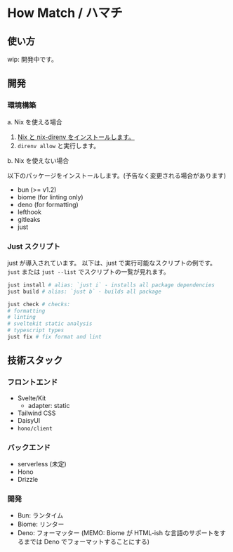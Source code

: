 # How Match / ハマチ

## 使い方

wip: 開発中です。

## 開発

### 環境構築

a. Nix を使える場合

1. [Nix と nix-direnv をインストールします。](./docs/install-nix.md)
1. `direnv allow` と実行します。

b. Nix を使えない場合

以下のパッケージをインストールします。(予告なく変更される場合があります)

- bun (>= v1.2)
- biome (for linting only)
- deno (for formatting)
- lefthook
- gitleaks
- just

### Just スクリプト

just が導入されています。 以下は、just で実行可能なスクリプトの例です。 `just` または `just --list`
でスクリプトの一覧が見れます。

```sh
just install # alias: `just i` - installs all package dependencies
just build # alias: `just b` - builds all package

just check # checks:
# formatting
# linting
# sveltekit static analysis
# typescript types
just fix # fix format and lint
```

## 技術スタック

### フロントエンド

- Svelte/Kit
  - adapter: static
- Tailwind CSS
- DaisyUI
- `hono/client`

### バックエンド

- serverless (未定)
- Hono
- Drizzle

### 開発

- Bun: ランタイム
- Biome: リンター
- Deno: フォーマッター (MEMO: Biome が HTML-ish な言語のサポートをするまでは Deno でフォーマットすることにする)

